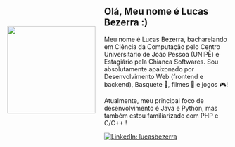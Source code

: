 <div style="display: flex; align-items: center;">
    <div style="margin-right: 20px;">
        <img src="https://i.ibb.co/Brw8NcS/0264ec8b-a424-4e14-add1-88b4727d07f3.jpg" width="200" />
    </div>
    <div>
        <h2>Olá, Meu nome é Lucas Bezerra :)</h2>
        <p>Meu nome é Lucas Bezerra, bacharelando em Ciência da Computação pelo Centro Universitario de João Pessoa (UNIPÊ) e Estagiário pela Chianca Softwares. Sou absolutamente apaixonado por Desenvolvimento Web (frontend e backend), Basquete 🏀, filmes 🎦 e jogos 🎮!</p>
        <p>Atualmente, meu principal foco de desenvolvimento é Java e Python, mas também estou familiarizado com PHP e C/C++ !</p>
        <p>
            <a href="https://www.linkedin.com/in/lucas-bezerra-b757b3221/">
                <img src="https://img.shields.io/badge/-LinkedIn-blue?style=flat-square&logo=Linkedin&logoColor=white" alt="LinkedIn: lucasbezerra" />
            </a>
        </p>
    </div>
</div>
